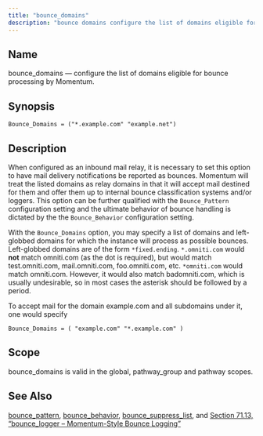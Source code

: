 ```yaml
---
title: "bounce_domains"
description: "bounce domains configure the list of domains eligible for bounce processing by Momentum Bounce Domains example com example net When configured as an inbound mail relay it is necessary to set this option to have mail delivery notifications be reported as bounces Momentum will treat the listed domains as relay..."
---
```


<a name="conf.ref.bounce_domains"></a> 
## Name

bounce_domains — configure the list of domains eligible for bounce processing by Momentum.

## Synopsis

`Bounce_Domains = ("*.example.com" "example.net")`

<a name="idp23637968"></a> 
## Description

When configured as an inbound mail relay, it is necessary to set this option to have mail delivery notifications be reported as bounces. Momentum will treat the listed domains as relay domains in that it will accept mail destined for them and offer them up to internal bounce classification systems and/or loggers. This option can be further qualified with the `Bounce_Pattern` configuration setting and the ultimate behavior of bounce handling is dictated by the the `Bounce_Behavior` configuration setting.

With the `Bounce_Domains` option, you may specify a list of domains and left-globbed domains for which the instance will process as possible bounces. Left-globbed domains are of the form `*fixed.ending`. `*.omniti.com` would **not** match omniti.com (as the dot is required), but would match test.omniti.com, mail.omniti.com, foo.omniti.com, etc. `*omniti.com` would match omniti.com. However, it would also match badomniti.com, which is usually undesirable, so in most cases the asterisk should be followed by a period.

To accept mail for the domain example.com and all subdomains under it, one would specify

`Bounce_Domains = ( "example.com" "*.example.com" )`<a name="idp23645824"></a> 
## Scope

bounce_domains is valid in the global, pathway_group and pathway scopes.

<a name="idp23647696"></a> 
## See Also

[bounce_pattern](conf.ref.bounce_pattern "bounce_pattern"), [bounce_behavior](conf.ref.bounce_behavior "bounce_behavior"), [bounce_suppress_list](conf.ref.bounce_suppress_list "bounce_suppress_list"), and [Section 71.13, “bounce_logger – Momentum-Style Bounce Logging”](modules.bounce_logger "71.13. bounce_logger – Momentum-Style Bounce Logging")
